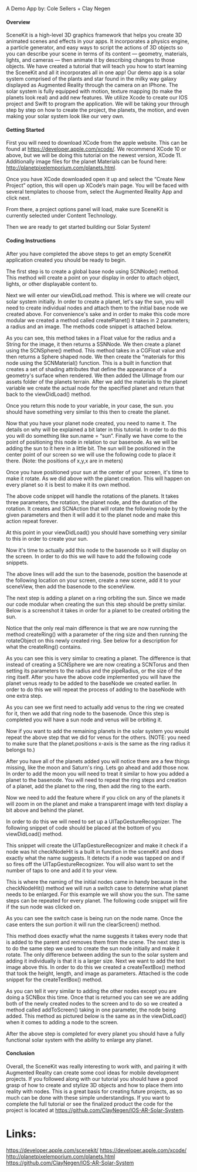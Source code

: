 A Demo App by: Cole Sellers + Clay Negen
#### Overview
SceneKit is a high-level 3D graphics framework that helps you create 3D animated scenes and effects in your apps. It incorporates a physics engine, a particle generator, and easy ways to script the actions of 3D objects so you can describe your scene in terms of its content — geometry, materials, lights, and cameras — then animate it by describing changes to those objects. We have created a tutorial that will teach you how to start learning the SceneKit and all it incorporates all in one app! Our demo app is a solar system comprised of the plants and star found in the milky way galaxy displayed as Augmented Reality through the camera on an IPhone. The solar system is fully equipped with motion, texture mapping (to make the planets look real) and add new features. We utilize Xcode to create our IOS project and Swift to program the application. We will be taking your through step by step on how to create the project, the planets, the motion, and even making your solar system look like our very own.

#### Getting Started
First you will need to download XCode from the apple website. This can be found at https://developer.apple.com/xcode/. We recommend XCode 10 or above, but we will be doing this tutorial on the newest version, XCode 11. Additionally image files for the planet Materials can be found here: http://planetpixelemporium.com/planets.html. 

Once you have XCode downloaded open it up and select the “Create New Project” option, this will open up XCode’s main page. You will be faced with several templates to choose from, select the Augmented Reality App and click next.



















From there, a project options panel will load, make sure SceneKit is currently selected under Content Technology. 


Then we are ready to get started building our Solar System!



#### Coding Instructions
After you have completed the above steps to get an empty SceneKit application created you should be ready to begin. 

The first step is to create a global base node using SCNNode() method. This method will create a point on your display in order to attach object, lights, or other displayable content to. 



Next we will enter our viewDidLoad method. This is where we will create our solar system initially. In order to create a planet, let's say the sun, you will need to create individual nodes and attach them to the initial base node we created above. For convenience's sake and in order to make this code more modular we created a method called createPlanet() it takes in 2 parameters; a radius and an image. The methods code snippet is attached below. 



As you can see, this method takes in a Float value for the radius and a String for the image, it then returns a SSNNode. We then create a planet using the SCNSphere() method. This method takes in a CGFloat value and then returns a Sphere shaped node. We then create the “materials for this node using the SCNMaterial() function. This is a built in function that creates a set of shading attributes that define the appearance of a geometry's surface when rendered. We then added the UIImage from our assets folder of the planets terrain. After we add the materials to the planet variable we create the actual node for the specified planet and return that back to the viewDidLoad() method. 

Once you return this node to your variable, in your case, the sun. you should have something very similar to this then to create the planet. 



Now that you have your planet node created, you need to name it. The details on why will be explained a bit later in this tutorial. In order to do this you will do something like sun.name = “sun”. Finally we have come to the point of positioning this node in relation to our basenode. As we will be adding the sun to it here in a little bit. The sun will be positioned in the center point of our screen so we will use the following code to place it there. (Note: the positions of x,y,x are in meters) 



Once you have positioned your sun at the center of your screen, it's time to make it rotate. As we did above with the planet creation. This will happen on every planet so it is best to make it its own method. 



The above code snippet will handle the rotations of the planets. It takes three parameters, the rotation, the planet node, and the duration of the rotation. It creates and SCNAction that will rotate the following node by the given parameters and then it will add it to the planet node and make this action repeat forever. 

At this point in your viewDidLoad() you should have something very similar to this in order to create your sun. 



Now it's time to actually add this node to the basenode so it will display on the screen. 
In order to do this we will have to add the following code snippets. 



The above lines will add the sun to the basenode, position the basenode at the following location on your screen, create a new scene, add it to your sceneView, then add the basenode to the sceneView. 


The next step is adding a planet on a ring orbiting the sun. Since we made our code modular when creating the sun this step should be pretty similar. Below is a screenshot it takes in order for a planet to be created orbiting the sun. 



Notice that the only real main difference is that we are now running the method createRing() with a parameter of the ring size and then running the rotateObject on this newly created ring. See below for a description for what the createRing() contains. 



As you can see this is very similar to creating a planet. The difference is that instead of creating a SCNSphere we are now creating a SCNTorus and then setting its parameters to the radius and the pipeRadius, or the size of the ring itself. After you have the above code implemented you will have the planet venus ready to be added to the baseNode we created earlier. In order to do this we will repeat the process of adding to the baseNode with one extra step. 



As you can see we first need to actually add venus to the ring we created for it, then we add that ring node to the basenode. Once this step is completed you will have a sun node and venus will be orbiting it. 

Now if you want to add the remaining planets in the solar system you would repeat the above step that we did for venus for the others. (NOTE: you need to make sure that the planet.positions x-axis is the same as the ring radius it belongs to.)

After you have all of the planets added you will notice there are a few things missing, like the moon and Saturn's ring. Lets go ahead and add those now. In order to add the moon you will need to treat it similar to how you added a planet to the basenode. You will need to repeat the ring steps and creation of a planet, add the planet to the ring, then add the ring to the earth.

Now we need to add the feature where if you click on any of the planets it will zoom in on the planet and make a transparent image with text display a bit above and behind the planet. 

In order to do this we will need to set up a UITapGestureRecognizer. The following snippet of code should be placed at the bottom of you viewDidLoad() method. 


This snippet will create the UITapGestureRecognizer and make it check if a node was hit checkNodeHit  is a built in function in the sceneKit and does exactly what the name suggests. It detects if a node was tapped on and if so fires off the  UITapGestureRecognizer. You will also want to set the number of taps to one and add it to your view. 

This is where the naming of the initial nodes came in handy because in the checkNodeHit() method we will run a switch case to determine what planet needs to be enlarged. For this example we will show you the sun. The same steps can be repeated for every planet. The following code snippet will fire if the sun  node was clicked on. 


 
As you can see the switch case is being run on the node name. Once the case enters the sun portion it will run the clearScreen() method.



This method does exactly what the name suggests it takes every node that is added to the parent and removes them from the scene. The next step is to do the same step we used to create the sun node initially and make it rotate. The only difference between adding the sun to the solar system and adding it individually is that it is a larger size. Next we want to add the text image above this. In order to do this we created a createTextBox() method that took the height, length, and image as parameters. Attached is the code snippet for the createTextBox() method. 


As you can tell it very similar to adding the other nodes except you are doing a SCNBox this time. Once that is returned you can see we are adding both of the newly created nodes to the screen and to do so we created a method called addToScreen() taking in one parameter, the node being added. This method as pictured below is the same as in the viewDidLoad() when it comes to adding a node to the screen. 



After the above step is completed for every planet you should have a fully functional solar system with the ability to enlarge any planet.

#### Conclusion
Overall, the SceneKit was really interesting to work with, and pairing it with Augmented Reality can create some cool ideas for mobile development projects. If you followed along with our tutorial you should have a good grasp of how to create and stylize 3D objects and how to place them into reality with nodes. This is a great basis for creating future projects, as so much can be done with these simple understandings. If you want to complete the full tutorial or see the finalized product the code for the project is located at https://github.com/ClayNegen/IOS-AR-Solar-System. 

# Links:
https://developer.apple.com/scenekit/
https://developer.apple.com/xcode/
http://planetpixelemporium.com/planets.html
https://github.com/ClayNegen/IOS-AR-Solar-System



